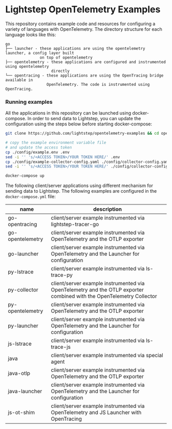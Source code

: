 # Lightstep OpenTelemetry Examples

This repository contains example code and resources for configuring a variety of languages with OpenTelemetry. The directory structure for each language looks like this:

```
go
├── launcher - these applications are using the opentelemetry launcher, a config layer built
               on top of opentelemetry
├── opentelemetry - these applications are configured and instrumented using opentelemetry
                    directly
└── opentracing - these applications are using the OpenTracing bridge available in
                  OpenTelemetry. The code is instrumented using OpenTracing.
```

### Running examples

All the applications in this repository can be launched using docker-compose. In order to send data to Lightstep, you can update the configuration using the steps below before starting docker-compose:

```bash
git clone https://github.com/lightstep/opentelemetry-examples && cd opentelemetry-examples

# copy the example environment variable file
# and update the access token
cp ./config/example.env .env
sed -i '' 's/<ACCESS TOKEN>/YOUR TOKEN HERE/' .env
cp ./config/example-collector-config.yaml ./config/collector-config.yaml
sed -i '' 's/<ACCESS TOKEN>/YOUR TOKEN HERE/' ./config/collector-config.yaml

docker-compose up
```

The following client/server applications using different mechanism for sending data to Lightstep. The following examples are configured in the `docker-compose.yml` file:

| name             | description                                                  |
| ---------------- | ------------------------------------------------------------ |
| go-opentracing   | client/server example instrumented via lightstep-tracer-go   |
| go-opentelemetry | client/server example instrumented via OpenTelemetry and the OTLP exporter |
| go-launcher      | client/server example instrumented via OpenTelemetry and the Launcher for configuration |
| py-lstrace       | client/server example instrumented via ls-trace-py           |
| py-collector     | client/server example instrumented via OpenTelemetry and the OTLP exporter combined with the OpenTelemetry Collector |
| py-opentelemetry | client/server example instrumented via OpenTelemetry and the OTLP exporter |
| py-launcher      | client/server example instrumented via OpenTelemetry and the Launcher for configuration |
| js-lstrace       | client/server example instrumented via ls-trace-js           |
| java             | client/server example instrumented via special agent         |
| java-otlp        | client/server example instrumented via OpenTelemetry and the OTLP exporter |
| java-launcher    | client/server example instrumented via OpenTelemetry and the Launcher for configuration |
| js-ot-shim       | client/server example instrumented via OpenTelemetry and JS Launcher with OpenTracing |

### 